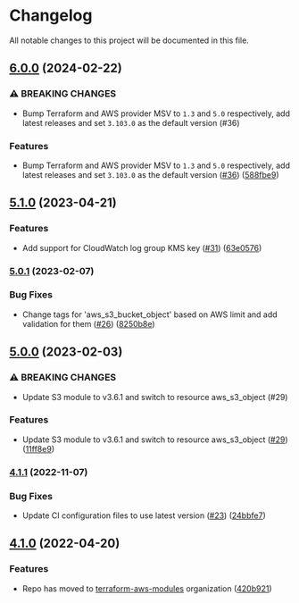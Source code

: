 # Changelog

All notable changes to this project will be documented in this file.

## [6.0.0](https://github.com/terraform-aws-modules/terraform-aws-datadog-forwarders/compare/v5.1.0...v6.0.0) (2024-02-22)


### ⚠ BREAKING CHANGES

* Bump Terraform and AWS provider MSV to `1.3` and `5.0` respectively, add latest releases and set `3.103.0` as the default version (#36)

### Features

* Bump Terraform and AWS provider MSV to `1.3` and `5.0` respectively, add latest releases and set `3.103.0` as the default version ([#36](https://github.com/terraform-aws-modules/terraform-aws-datadog-forwarders/issues/36)) ([588fbe9](https://github.com/terraform-aws-modules/terraform-aws-datadog-forwarders/commit/588fbe98741f1e17089f0064d0182d252158d1bf))

## [5.1.0](https://github.com/terraform-aws-modules/terraform-aws-datadog-forwarders/compare/v5.0.1...v5.1.0) (2023-04-21)


### Features

* Add support for CloudWatch log group KMS key ([#31](https://github.com/terraform-aws-modules/terraform-aws-datadog-forwarders/issues/31)) ([63e0576](https://github.com/terraform-aws-modules/terraform-aws-datadog-forwarders/commit/63e0576fdf682caf72a49f20f2d8a62d23445ebb))

### [5.0.1](https://github.com/terraform-aws-modules/terraform-aws-datadog-forwarders/compare/v5.0.0...v5.0.1) (2023-02-07)


### Bug Fixes

* Change tags for 'aws_s3_bucket_object' based on AWS limit and add validation for them ([#26](https://github.com/terraform-aws-modules/terraform-aws-datadog-forwarders/issues/26)) ([8250b8e](https://github.com/terraform-aws-modules/terraform-aws-datadog-forwarders/commit/8250b8e331fa6d730370d6f8fc243634000e16b7))

## [5.0.0](https://github.com/terraform-aws-modules/terraform-aws-datadog-forwarders/compare/v4.1.1...v5.0.0) (2023-02-03)


### ⚠ BREAKING CHANGES

* Update S3 module to v3.6.1 and switch to resource aws_s3_object (#29)

### Features

* Update S3 module to v3.6.1 and switch to resource aws_s3_object ([#29](https://github.com/terraform-aws-modules/terraform-aws-datadog-forwarders/issues/29)) ([11ff8e9](https://github.com/terraform-aws-modules/terraform-aws-datadog-forwarders/commit/11ff8e9dcd96aefb31a0998a8833b2c98e11b4f0))

### [4.1.1](https://github.com/terraform-aws-modules/terraform-aws-datadog-forwarders/compare/v4.1.0...v4.1.1) (2022-11-07)


### Bug Fixes

* Update CI configuration files to use latest version ([#23](https://github.com/terraform-aws-modules/terraform-aws-datadog-forwarders/issues/23)) ([24bbfe7](https://github.com/terraform-aws-modules/terraform-aws-datadog-forwarders/commit/24bbfe7cc270db7c1bd82e015895f7c4eef11237))

## [4.1.0](https://github.com/clowdhaus/terraform-aws-datadog-forwarders/compare/v4.0.1...v4.1.0) (2022-04-20)


### Features

* Repo has moved to [terraform-aws-modules](https://github.com/terraform-aws-modules/terraform-aws-datadog-forwarders) organization ([420b921](https://github.com/clowdhaus/terraform-aws-datadog-forwarders/commit/420b9214b8684d6f9602533515ecc8b829d3244e))
